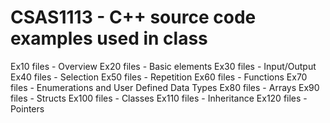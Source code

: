 # CSAS1113 - C++ source code examples used in class

Ex10 files - Overview
Ex20 files - Basic elements
Ex30 files - Input/Output
Ex40 files - Selection
Ex50 files - Repetition
Ex60 files - Functions
Ex70 files - Enumerations and User Defined Data Types
Ex80 files - Arrays
Ex90 files - Structs
Ex100 files - Classes
Ex110 files - Inheritance
Ex120 files - Pointers

